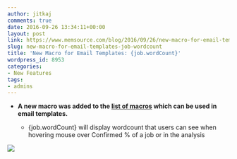```yaml
---
author: jitkaj
comments: true
date: 2016-09-26 13:34:11+00:00
layout: post
link: https://www.memsource.com/blog/2016/09/26/new-macro-for-email-templates-job-wordcount/
slug: new-macro-for-email-templates-job-wordcount
title: 'New Macro for Email Templates: {job.wordCount}'
wordpress_id: 8953
categories:
- New Features
tags:
- admins
---
```



 	
  * **A new macro was added to the [list of macros](http://wiki.memsource.com/wiki/Template_macros) which can be used in email templates.**

 	
    * {job.wordCount} will display wordcount that users can see when hovering mouse over Confirmed % of a job or in the analysis





[![](/wp-content/uploads/2016/09/macro_wordcount.png)](/wp-content/uploads/2016/09/macro_wordcount.png)

